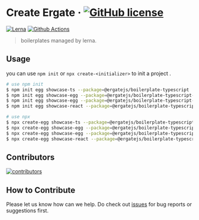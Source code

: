 # Create Ergate &middot; [![GitHub license][license-square]][license-url]

[![Lerna][lerna-square]][lerna-url]
[![Github Actions][github-actions-square]][github-actions-url]

> boilerplates managed by lerna.

## Usage

you can use `npm init` or `npx create-<initializer>` to init a project .

```bash
# use npm init
$ npm init egg showcase-ts --package=@ergatejs/boilerplate-typescript
$ npm init egg showcase-egg --package=@ergatejs/boilerplate-typescript-egg
$ npm init egg showcase-egg --package=@ergatejs/boilerplate-typescript-egg-plugin
$ npm init egg showcase-react --package=@ergatejs/boilerplate-typescript-react-component

# use npx
$ npx create-egg showcase-ts --package=@ergatejs/boilerplate-typescript
$ npx create-egg showcase-egg --package=@ergatejs/boilerplate-typescript-egg
$ npx create-egg showcase-egg --package=@ergatejs/boilerplate-typescript-egg-plugin
$ npx create-egg showcase-react --package=@ergatejs/boilerplate-typescript-react-component
```

## Contributors

[![contributors](https://ergatejs.implements.io/badges/contributors/ergatejs/create-ergate.svg)](https://github.com/ergatejs/create-ergate/graphs/contributors)


## How to Contribute

Please let us know how can we help. Do check out [issues](https://github.com/ergatejs/create-ergate/issues) for bug reports or suggestions first.

[lerna-url]: https://lerna.js.org/
[lerna-square]: https://img.shields.io/badge/maintained%20with-lerna-cc00ff.svg
[license-url]: https://github.com/ergatejs/create-ergate/blob/HEAD/LICENSE
[license-square]: https://img.shields.io/badge/license-MIT-blue.svg
[github-actions-url]: https://github.com/ergatejs/create-ergate
[github-actions-square]: https://github.com/ergatejs/create-ergate/workflows/Node.js%20CI/badge.svg
